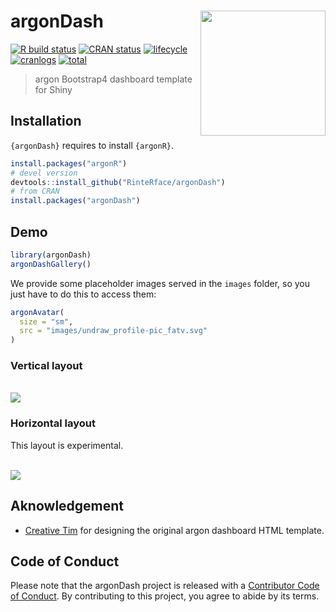 
<!-- README.md is generated from README.Rmd. Please edit that file -->

# argonDash <img src="http://www.rinterface.com/inst/images/argonDash.svg" width=200 align="right" />

[![R build
status](https://github.com/RinteRface/argonDash/workflows/R-CMD-check/badge.svg)](https://github.com/RinteRface/argonDash/actions)
[![CRAN
status](https://www.r-pkg.org/badges/version/argonDash)](https://cran.r-project.org/package=argonDash)
[![lifecycle](https://img.shields.io/badge/lifecycle-maturing-ff69b4.svg)](https://www.tidyverse.org/lifecycle/#maturing)
[![cranlogs](https://cranlogs.r-pkg.org/badges/argonDash)](https://cran.r-project.org/package=argonDash)
[![total](https://cranlogs.r-pkg.org/badges/grand-total/argonDash)](https://www.rpackages.io/package/argonDash)

> argon Bootstrap4 dashboard template for Shiny

## Installation

`{argonDash}` requires to install `{argonR}`.

``` r
install.packages("argonR")
# devel version
devtools::install_github("RinteRface/argonDash")
# from CRAN
install.packages("argonDash")
```

## Demo

``` r
library(argonDash)
argonDashGallery()
```

We provide some placeholder images served in the `images` folder, so you
just have to do this to access them:

``` r
argonAvatar(
  size = "sm",
  src = "images/undraw_profile-pic_fatv.svg"
)
```

### Vertical layout

<br> <img src="man/figures/argonDashDemo.png">

### Horizontal layout

This layout is experimental.

<br> <img src="man/figures/argonDashDemo_horizontal.png">

## Aknowledgement

- [Creative Tim](https://www.creative-tim.com/) for designing the
  original argon dashboard HTML template.

## Code of Conduct

Please note that the argonDash project is released with a [Contributor
Code of
Conduct](https://contributor-covenant.org/version/2/0/CODE_OF_CONDUCT.html).
By contributing to this project, you agree to abide by its terms.
